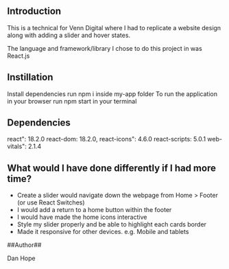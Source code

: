 ## Introduction ##

This is a technical for Venn Digital where I had to replicate a website design along with adding a slider and hover states. 

The language and framework/library I chose to do this project in was React.js

## Instillation ##

Install dependencies run npm i inside my-app folder
To run the application in your browser run npm start in your terminal 

## Dependencies ##

react": 18.2.0
react-dom:  18.2.0,
react-icons": 4.6.0
react-scripts: 5.0.1
web-vitals":  2.1.4

## What would I have done differently if I had more time? ##

- Create a slider would navigate down the webpage from Home > Footer (or use React Switches)
- I would add a return to a home button within the footer 
- I would have made the home icons interactive
- Style my slider properly and be able to highlight each cards border
- Made it responsive for other devices. e.g. Mobile and tablets 

##Author##

Dan Hope
